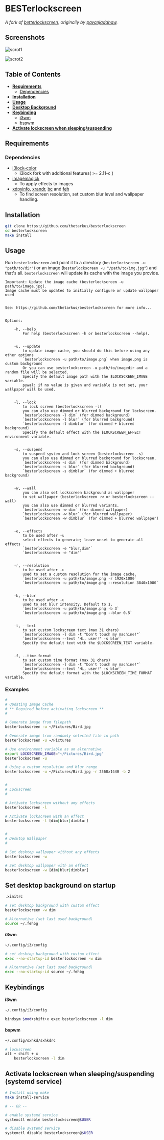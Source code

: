 # BESTerlockscreen
*A fork of [betterlockscreen](https://github.com/pavanjadhaw/betterlockscreen), originally by [pavanjadahaw](https://github.com/pavanjadhaw).*


## Screenshots

![scrot1](https://i.imgur.com/L8nAVwc.jpg "scrot1.png")

![scrot2](https://i.imgur.com/L8uwJ75.jpg "scrot2.png")


## Table of Contents

- **[Requirements](#requirements)**
    - [Dependencies](#dependencies)
- **[Installation](#installation)**
- **[Usage](#usage)**
- **[Desktop Background](#set-desktop-background-on-startup)**
- **[Keybinding](#keybindings)**
    - [i3wm](#i3wm-1)
    - [bspwm](#bspwm)
- **[Activate lockscreen when sleeping/suspending](#activate-lockscreen-when-sleepingsuspending-systemd-service)**



## Requirements

### Dependencies

- [i3lock-color](https://github.com/PandorasFox/i3lock-color)
	- i3lock fork with additional features( >= 2.11-c )
- [imagemagick](https://www.imagemagick.org/script/index.php)
	- To apply effects to images
- [xdpyinfo](https://www.x.org/archive/X11R7.7/doc/man/man1/xdpyinfo.1.xhtml), [xrandr](https://www.x.org/wiki/Projects/XRandR/), [bc](https://www.gnu.org/software/bc/) and [feh](https://feh.finalrewind.org/)
	- To find screen resolution, set custom blur level and wallpaper handling.



## Installation

```sh
git clone https://github.com/thetarkus/besterlockscreen
cd besterlockscreen
make install
```


## Usage

Run `besterlockscreen` and point it to a directory (`besterlockscreen -u "path/to/dir"`) or an image (`besterlockscreen -u "/path/to/img.jpg"`) and that's all. `besterlockscreen` will update its cache with the image you provide.

```
Important: Update the image cache (besterlockscreen -u path/to/image.jpg).
Image cache must be updated to initially configure or update wallpaper used


See: https://github.com/thetarkus/besterlockscreen for more info...


Options:

	-h, --help
		For help (besterlockscreen -h or besterlockscreen --help).


	-u, --update
		to update image cache, you should do this before using any other options
		`besterlockscreen -u path/to/image.png` when image.png is custom background
		Or you can use besterlockscreen -u path/to/imagedir and a random file will be selected.
		Specify the default image path with the $LOCKSCREEN_IMAGE variable.
		pywal: if no value is given and variable is not set, your wallpaper will be used.


	-l, --lock
		to lock screen (besterlockscreen -l)
		you can also use dimmed or blurred background for lockscreen.
		`besterlockscreen -l dim` (for dimmed background)
		`besterlockscreen -l blur` (for blurred background)
		`besterlockscreen -l dimblur` (for dimmed + blurred background)
		Specify the default effect with the $LOCKSCREEN_EFFECT environment variable.


	-s, --suspend
		to suspend system and lock screen (besterlockscreen -s)
		you can also use dimmed or blurred background for lockscreen.
		`besterlockscreen -s dim` (for dimmed background)
		`besterlockscreen -s blur` (for blurred background)
		`besterlockscreen -s dimblur` (for dimmed + blurred background)


	-w, --wall
		you can also set lockscreen background as wallpaper
		to set wallpaper (besterlockscreen -w or besterlockscreen --wall)
		you can also use dimmed or blurred variants.
		`besterlockscreen -w dim` (for dimmed wallpaper)
		`besterlockscreen -w blur` (for blurred wallpaper)
		`besterlockscreen -w dimblur` (for dimmed + blurred wallpaper)


	-e, --effects
		to be used after -u
		select effects to generate; leave unset to generate all effects
		`besterlockscreen -e "blur,dim"`
		`besterlockscreen -e "dim"`


	-r, --resolution
		to be used after -u
		used to set a custom resolution for the image cache.
		`besterlockscreen -u path/to/image.png -r 1920x1080`
		`besterlockscreen -u path/to/image.png --resolution 3840x1080`


	-b, --blur
		to be used after -u
		used to set blur intensity. Default to 1.
		`besterlockscreen -u path/to/image.png -b 3`
		`besterlockscreen -u path/to/image.png --blur 0.5`


	-t, --text
		to set custom lockscreen text (max 31 chars)
		`besterlockscreen -l dim -t "Don't touch my machine!"`
		`besterlockscreen --text "Hi, user!" -s blur`
		Specify the default text with the $LOCKSCREEN_TEXT variable.


	-f, --time-format
		to set custom time format (max 31 chars)
		`besterlockscreen -l dim -t "Don't touch my machine!"`
		`besterlockscreen --text "Hi, user!" -s blur`
		Specify the default format with the $LOCKSCREEN_TIME_FORMAT variable.
```


### Examples
```sh
#
# Updating Image Cache
# ** Required before activating lockscreen **
#

# Generate image from filepath
besterlockscreen -u ~/Pictures/Bird.jpg

# Generate image from randomly selected file in path
besterlockscreen -u ~/Pictures

# Use environment variable as an alternative
export LOCKSCREEN_IMAGE="~/Pictures/Bird.jpg"
besterlockscreen -u

# Using a custom resolution and blur range
besterlockscreen -u ~/Pictures/Bird.jpg -r 2560x1440 -b 2


#
# Lockscreen
#

# Activate lockscreen without any effects
besterlockscreen -l

# Activate lockscreen with an effect
besterlockscreen -l [dim|blur|dimblur]


#
# Desktop Wallpaper
#

# Set desktop wallpaper without any effects
besterlockscreen -w

# Set desktop wallpaper with an effect
besterlockscreen -w [dim|blur|dimblur]
```



## Set desktop background on startup

```sh
.xinitrc

# set desktop background with custom effect
besterlockscreen -w dim

# Alternative (set last used background)
source ~/.fehbg
```


#### i3wm

```sh
~/.config/i3/config

# set desktop background with custom effect
exec --no-startup-id besterlockscreen -w dim

# Alternative (set last used background)
exec --no-startup-id source ~/.fehbg
```



## Keybindings


#### i3wm

```sh
~/.config/i3/config

bindsym $mod+shift+x exec besterlockscreen -l dim
```


#### bspwm

```sh
~/.config/sxhkd/sxhkdrc

# lockscreen
alt + shift + x
    besterlockscreen -l dim
```



## Activate lockscreen when sleeping/suspending (systemd service)

```sh
# Install using make
make install-service

# -- OR --

# enable systemd service
systemctl enable besterlockscreen@$USER

# disable systemd service
systemctl disable besterlockscreen@$USER
```
